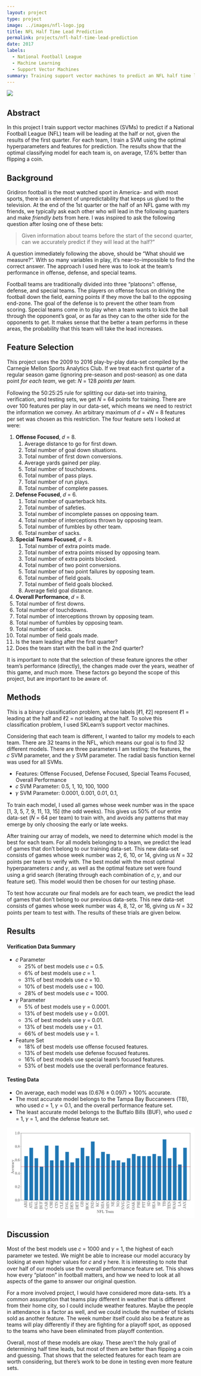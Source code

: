```yaml
---
layout: project
type: project
image: ../images/nfl-logo.jpg
title: NFL Half Time Lead Prediction
permalink: projects/nfl-half-time-lead-prediction
date: 2017
labels:
  - National Football League
  - Machine Learning
  - Support Vector Machines
summary: Training support vector machines to predict an NFL half time lead given first quarter data. 
---
```


<img class="ui image" src="https://static01.nyt.com/images/2017/10/09/sports/09nfl-davante/09nfl-davante-superJumbo.jpg">

## Abstract 

In this project I train support vector machines (SVMs) to predict if a National Football League (NFL) team will be leading at the half or not, given the results of the first quarter. For each team, I train a SVM using the optimal hyperparameters and features for prediction. The results show that the optimal classifying model for each team is, on average, 17.6% better than flipping a coin.

## Background

Gridiron football is the most watched sport in America- and with most sports, there is an element of unpredictability that keeps us glued to the television. At the end of the 1st quarter or the half of an NFL game with my friends, we typically ask each other who will lead in the following quarters and make *friendly bets* from here. I was inspired to ask the following question after losing one of these bets: 

>  Given information about teams before the start of the second quarter, can we accurately predict if they will lead at the half?”

A question immediately following the above, should be “What should we measure?”. With so many variables in play, it’s near-to-impossible to find the correct answer. The approach I used here was to look at the team’s performance in offense, defense, and special teams.

Football teams are traditionally divided into three “platoons”: offense, defense, and special teams. The players on offense focus on driving the football down the field, earning points if they move the ball to the opposing end-zone. The goal of the defense is to prevent the other team from scoring. Special teams come in to play when a team wants to kick the ball through the opponent’s goal, or as far as they can to the other side for the opponents to get. It makes sense that the better a team performs in these areas, the probability that this team will take the lead increases.

## Feature Selection

This project uses the 2009 to 2016 play-by-play data-set compiled by the Carnegie Mellon Sports Analytics Club. If we treat each first quarter of a regular season game (ignoring pre-season and post-season) as one data point *for each team*, we get: 𝑁 = 128 𝑝𝑜𝑖𝑛𝑡𝑠 𝑝𝑒𝑟 𝑡𝑒𝑎𝑚.

Following the 50:25:25 rule for splitting our data-set into training, verification, and testing sets, we get 𝑁 = 64 points for training. There are over 100 features per play in our data-set, which means we need to restrict the information we convey. An arbitrary maximum of 𝑑 = √𝑁 = 8 features per set was chosen as this restriction. The four feature sets I looked at were:

1. **Offense Focused**, 𝑑 = 8.
   1. Average distance to go for first down.
   2. Total number of goal down situations.
   3. Total number of first down conversions.
   4. Average yards gained per play.
   5. Total number of touchdowns.
   6. Total number of pass plays.
   7. Total number of run plays.
   8. Total number of complete passes.
2. **Defense Focused**, 𝑑 = 6.
   1. Total number of quarterback hits.
   2. Total number of safeties.
   3. Total number of incomplete passes on opposing team.
   4. Total number of interceptions thrown by opposing team.
   5. Total number of fumbles by other team.
   6. Total number of sacks.
3. **Special Teams Focused**, 𝑑 = 8.
   1. Total number of extra points made.
   2. Total number of extra points missed by opposing team.
   3. Total number of extra points blocked.
   4. Total number of two point conversions.
   5. Total number of two point failures by opposing team.
   6. Total number of field goals.
   7. Total number of field goals blocked.
   8. Average field goal distance.
4. **Overall Performance**, 𝑑 = 8.
  1. Total number of first downs.
  2. Total number of touchdowns.
  3. Total number of interceptions thrown by opposing team.
  4. Total number of fumbles by opposing team.
  5. Total number of sacks.
  6. Total number of field goals made.
  7. Is the team leading after the first quarter?
  8. Does the team start with the ball in the 2nd quarter? 

It is important to note that the selection of these feature ignores the other team’s performance (directly), the changes made over the years, weather of this game, and much more. These factors go beyond the scope of this project, but are important to be aware of.

## Methods

This is a binary classification problem, whose labels [ℓ1, ℓ2] represent ℓ1 = leading at the half and ℓ2 = not leading at the half. To solve this classification problem, I used SKLearn’s support vector machines.

Considering that each team is different, I wanted to tailor my models to each team. There are 32 teams in the NFL, which means our goal is to find 32 different models. There are three parameters I am testing: the features, the 𝑐 SVM parameter, and the 𝛾 SVM parameter. The radial basis function kernel was used for all SVMs.

- Features: Offense Focused, Defense Focused, Special Teams Focused, Overall Performance
- 𝑐 SVM Parameter: 0.5, 1, 10, 100, 1000
- 𝛾 SVM Parameter: 0.0001, 0.001, 0.01, 0.1,

To train each model, I used all games whose week number was in the space [1, 3, 5, 7, 9, 11, 13, 15] (the odd weeks). This gives us 50% of our entire data-set (𝑁 = 64 per team) to train with, and avoids any patterns that may emerge by only choosing the early or late weeks.

After training our array of models, we need to determine which model is the best for each team. For all models belonging to a team, we predict the lead of games that don’t belong to our training data-set. This new data-set consists of games whose week number was 2, 6, 10, or 14, giving us 𝑁 = 32 points per team to verify with. The best model with the most optimal hyperparameters 𝑐 and 𝛾, as well as the optimal feature set were found using a grid search (iterating through each combination of 𝑐, 𝛾, and our feature set). This model would then be chosen for our testing phase.

To test how accurate our final models are for each team, we predict the lead of games that don’t belong to our previous data-sets. This new data-set consists of games whose week number was 4, 8, 12, or 16, giving us 𝑁 = 32 points per team to test with. The results of these trials are given below.

## Results

#### Verification Data Summary

- 𝑐 Parameter
  - 25% of best models use 𝑐 = 0.5.
  - 6% of best models use 𝑐 = 1.
  - 31% of best models use 𝑐 = 10.
  - 10% of best models use 𝑐 = 100.
  - 28% of best models use 𝑐 = 1000.
- 𝛾 Parameter
  - 5% of best models use 𝛾 = 0.0001.
  - 13% of best models use 𝛾 = 0.001.
  - 3% of best models use 𝛾 = 0.01.
  - 13% of best models use 𝛾 = 0.1.
  - 66% of best models use 𝛾 = 1.
- Feature Set
  - 18% of best models use offense focused features.
  - 13% of best models use defense focused features.
  - 16% of best models use special team’s focused features.
  - 53% of best models use the overall performance features.

#### Testing Data

- On average, each model was (0.676 ± 0.097) × 100% accurate.
- The most accurate model belongs to the Tampa Bay Buccaneers (TB), who used 𝑐 = 1, 𝛾 = 0.1, and the overall performance feature set.
- The least accurate model belongs to the Buffalo Bills (BUF), who used 𝑐 = 1, 𝛾 = 1, and the defense feature set.

<img class="ui image" src="../images/nfl-test-results.png">

## Discussion

Most of the best models use 𝑐 = 1000 and 𝛾 = 1, the highest of each parameter we tested. We might be able to increase our model accuracy by looking at even higher values for 𝑐 and 𝛾 here. It is interesting to note that over half of our models use the overall performance feature set. This shows how every “platoon” in football matters, and how we need to look at all aspects of the game to answer our original question.

For a more involved project, I would have considered more data-sets. It’s a common assumption that teams play different in weather that is different from their home city, so I could include weather features. Maybe the people in attendance is a factor as well, and we could include the number of tickets sold as another feature. The week number itself could also be a feature as teams will play differently if they are fighting for a playoff spot, as opposed to the teams who have been eliminated from playoff contention.

Overall, most of these models are okay. These aren’t the holy grail of determining half time leads, but most of them are better than flipping a coin and guessing. That shows that the selected features for each team are worth considering, but there’s work to be done in testing even more feature sets.